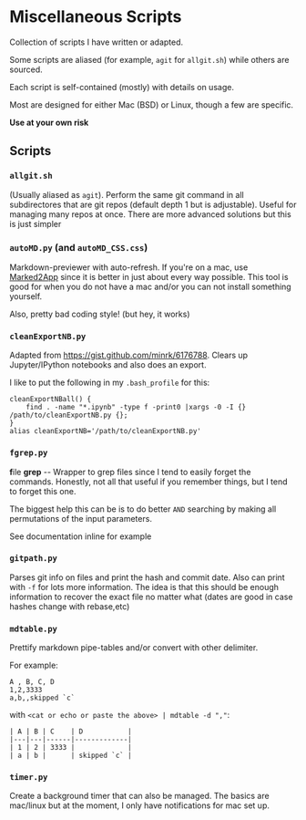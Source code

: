 # Miscellaneous Scripts

Collection of scripts I have written or adapted.

Some scripts are aliased (for example, `agit` for `allgit.sh`) while others are sourced.

Each script is self-contained (mostly) with details on usage.

Most are designed for either Mac (BSD) or Linux, though a few are specific.

**Use at your own risk**


## Scripts

### `allgit.sh`

(Usually aliased as `agit`). Perform the same git command in all subdirectores that are git repos (default depth 1 but is adjustable). Useful for managing many repos at once. There are more advanced solutions but this is just simpler

### `autoMD.py` (and `autoMD_CSS.css`)

Markdown-previewer with auto-refresh. If you're on a mac, use [Marked2App](http://marked2app.com/) since it is better in just about every way possible. This tool is good for when you do not have a mac and/or you can not install something yourself. 

Also, pretty bad coding style! (but hey, it works)

### `cleanExportNB.py`

Adapted from <https://gist.github.com/minrk/6176788>. Clears up Jupyter/IPython notebooks and also does an export.

I like to put the following in my `.bash_profile` for this:

    cleanExportNBall() {  
        find . -name "*.ipynb" -type f -print0 |xargs -0 -I {} /path/to/cleanExportNB.py {}; 
    }
    alias cleanExportNB='/path/to/cleanExportNB.py'

### `fgrep.py`

**f**ile **grep** -- Wrapper to grep files since I tend to easily forget the commands. Honestly, not all that useful if you remember things, but I tend to forget this one.

The biggest help this can be is to do better `AND` searching by making all permutations of the input parameters.

See documentation inline for example

### `gitpath.py`

Parses git info on files and print the hash and commit date. Also can print with `-f` for lots more information. The idea is that this should be enough information to recover the exact file no matter what (dates are good in case hashes change with rebase,etc)

### `mdtable.py`

Prettify markdown pipe-tables and/or convert with other delimiter.

For example:

    A , B, C, D
    1,2,3333
    a,b,,skipped `c`

with `<cat or echo or paste the above> | mdtable -d ","`:

    | A | B | C    | D           |
    |---|---|------|-------------|
    | 1 | 2 | 3333 |             |
    | a | b |      | skipped `c` |


### `timer.py`

Create a background timer that can also be managed. The basics are mac/linux but at the moment, I only have notifications for mac set up.


































